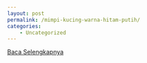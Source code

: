 ```yaml
---
layout: post
permalink: /mimpi-kucing-warna-hitam-putih/
categories:
    - Uncategorized
---
```


[Baca Selengkapnya](/10)